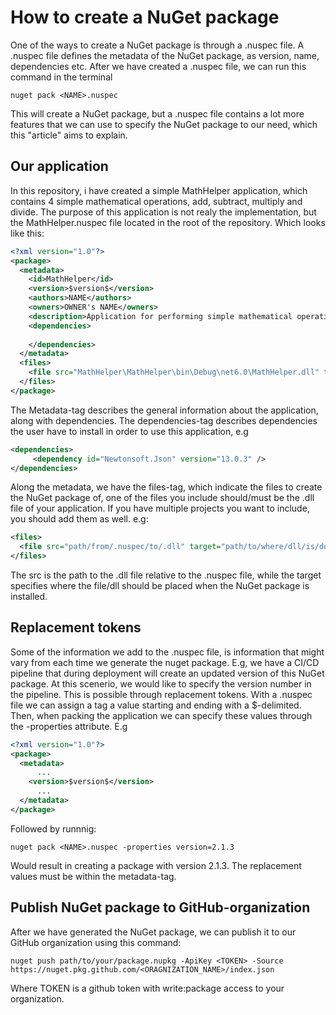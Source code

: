 # How to create a NuGet package
One of the ways to create a NuGet package is through a .nuspec file. A .nuspec file defines the metadata of the NuGet package, as version, name, dependencies etc. 
After we have created a .nuspec file, we can run this command in the terminal
```
nuget pack <NAME>.nuspec
```
This will create a NuGet package, but a .nuspec file contains a lot more features that we can use to specify the NuGet package to our need, which this "article" aims to explain.

## Our application
In this repository, i have created a simple MathHelper application, which contains 4 simple mathematical operations, add, subtract, multiply and divide. The purpose of this application is not realy the implementation, but the MathHelper.nuspec file located in the root of the repository. Which looks like this:
```xml
<?xml version="1.0"?>
<package>
  <metadata>
    <id>MathHelper</id>
    <version>$version$</version>
    <authors>NAME</authors>
    <owners>OWNER's NAME</owners>
    <description>Application for performing simple mathematical operations</description>
    <dependencies>
     
    </dependencies>
  </metadata>
  <files>
    <file src="MathHelper\MathHelper\bin\Debug\net6.0\MathHelper.dll" target="lib\net6.0\MathHelper.dll" />
  </files>
</package>
```
The Metadata-tag describes the general information about the application, along with dependencies. The dependencies-tag describes dependencies the user have to install in order to use this application, e.g 
```xml 
<dependencies>
     <dependency id="Newtonsoft.Json" version="13.0.3" />
</dependencies>
```
Along the metadata, we have the files-tag, which indicate the files to create the NuGet package of, one of the files you include should/must be the .dll file of your application. If you have multiple projects you want to include, you should add them as well. e.g:
```xml
<files>
  <file src="path/from/.nuspec/to/.dll" target="path/to/where/dll/is/downloaded.dll">
</files>
```
The src is the path to the .dll file relative to the .nuspec file, while the target specifies where the file/dll should be placed when the NuGet package is installed.

## Replacement tokens
Some of the information we add to the .nuspec file, is information that might vary from each time we generate the nuget package. E.g, we have a CI/CD pipeline that during deployment will create an updated version of this NuGet package. At this scenerio, we would like to specify the version number in the pipeline. This is possible through replacement tokens. With a .nuspec file we can assign a tag a value starting and ending with a $-delimited. Then, when packing the application we can specify these values through the -properties attribute. E.g
```xml
<?xml version="1.0"?>
<package>
  <metadata>
      ...
    <version>$version$</version>
      ...
  </metadata>
</package>
```
Followed by runnnig:
```
nuget pack <NAME>.nuspec -properties version=2.1.3
```
Would result in creating a package with version 2.1.3. 
The replacement values must be within the metadata-tag.

## Publish NuGet package to GitHub-organization
After we have generated the NuGet package, we can publish it to our GitHub organization using this command:
```
nuget push path/to/your/package.nupkg -ApiKey <TOKEN> -Source https://nuget.pkg.github.com/<ORAGNIZATION_NAME>/index.json
```
Where TOKEN is a github token with write:package access to your organization.

